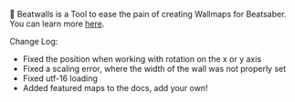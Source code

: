 👻 Beatwalls is a Tool to ease the pain of creating Wallmaps for Beatsaber.
You can learn more [here](https://spooky.moe/beatwalls).

Change Log:
- Fixed the position when working with rotation on the x or y axis
- Fixed a scaling error, where the width of the wall was not properly set
- Fixed utf-16 loading
- Added featured maps to the docs, add your own!
